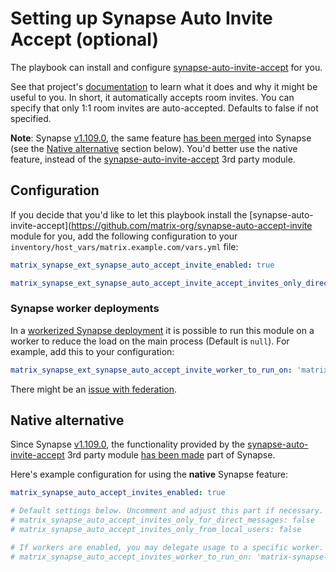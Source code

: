 # Setting up Synapse Auto Invite Accept (optional)

The playbook can install and configure [synapse-auto-invite-accept](https://github.com/matrix-org/synapse-auto-accept-invite) for you.

See that project's [documentation](https://github.com/matrix-org/synapse-auto-accept-invite) to learn what it does and why it might be useful to you. In short, it automatically accepts room invites. You can specify that only 1:1 room invites are auto-accepted. Defaults to false if not specified.

**Note**: Synapse [v1.109.0](https://github.com/element-hq/synapse/releases/tag/v1.109.0), the same feature [has been merged](https://github.com/element-hq/synapse/pull/17147) into Synapse (see the [Native alternative](#native-alternative) section below). You'd better use the native feature, instead of the [synapse-auto-invite-accept](https://github.com/matrix-org/synapse-auto-accept-invite) 3rd party module.

## Configuration

If you decide that you'd like to let this playbook install the [synapse-auto-invite-accept](https://github.com/matrix-org/synapse-auto-accept-invite module for you, add the following configuration to your `inventory/host_vars/matrix.example.com/vars.yml` file:

```yaml
matrix_synapse_ext_synapse_auto_accept_invite_enabled: true

matrix_synapse_ext_synapse_auto_accept_invite_accept_invites_only_direct_messages: true
```

### Synapse worker deployments

In a [workerized Synapse deployment](https://github.com/spantaleev/matrix-docker-ansible-deploy/blob/c9a842147e09647c355799ca024d65a5de66b099/docs/configuring-playbook-synapse.md#load-balancing-with-workers) it is possible to run this module on a worker to reduce the load on the main process (Default is `null`). For example, add this to your configuration:

```yaml
matrix_synapse_ext_synapse_auto_accept_invite_worker_to_run_on: 'matrix-synapse-worker-generic-0'
```

There might be an [issue with federation](https://github.com/matrix-org/synapse-auto-accept-invite/issues/18).

## Native alternative

Since Synapse [v1.109.0](https://github.com/element-hq/synapse/releases/tag/v1.109.0), the functionality provided by the [synapse-auto-invite-accept](https://github.com/matrix-org/synapse-auto-accept-invite) 3rd party module [has been made](https://github.com/element-hq/synapse/pull/17147) part of Synapse.

Here's example configuration for using the **native** Synapse feature:

```yaml
matrix_synapse_auto_accept_invites_enabled: true

# Default settings below. Uncomment and adjust this part if necessary.
# matrix_synapse_auto_accept_invites_only_for_direct_messages: false
# matrix_synapse_auto_accept_invites_only_from_local_users: false

# If workers are enabled, you may delegate usage to a specific worker.
# matrix_synapse_auto_accept_invites_worker_to_run_on: 'matrix-synapse-worker-generic-0'
```

